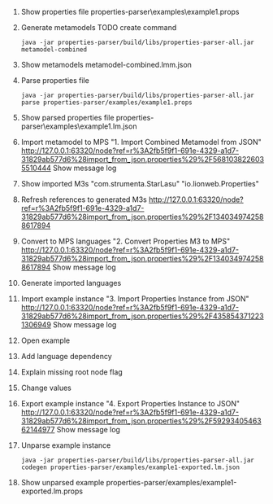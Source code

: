 
1. Show properties file
   properties-parser\examples\example1.props

2. Generate metamodels
   TODO create command
   ```
   java -jar properties-parser/build/libs/properties-parser-all.jar metamodel-combined
   ```
   
3. Show metamodels
   metamodel-combined.lmm.json
   
4. Parse properties file
   ```
   java -jar properties-parser/build/libs/properties-parser-all.jar parse properties-parser/examples/example1.props
   ```

5. Show parsed properties file
   properties-parser\examples\example1.lm.json
   
6. Import metamodel to MPS
   "1. Import Combined Metamodel from JSON"
   http://127.0.0.1:63320/node?ref=r%3A2fb5f9f1-691e-4329-a1d7-31829ab577d6%28import_from_json.properties%29%2F5681038226035510444
   Show message log

7. Show imported M3s
   "com.strumenta.StarLasu"
   "io.lionweb.Properties"

8. Refresh references to generated M3s
   http://127.0.0.1:63320/node?ref=r%3A2fb5f9f1-691e-4329-a1d7-31829ab577d6%28import_from_json.properties%29%2F1340349742588617894

9. Convert to MPS languages
   "2. Convert Properties M3 to MPS"
   http://127.0.0.1:63320/node?ref=r%3A2fb5f9f1-691e-4329-a1d7-31829ab577d6%28import_from_json.properties%29%2F1340349742588617894
   Show message log
   
10. Generate imported languages

11. Import example instance
    "3. Import Properties Instance from JSON"
	http://127.0.0.1:63320/node?ref=r%3A2fb5f9f1-691e-4329-a1d7-31829ab577d6%28import_from_json.properties%29%2F4358543712231306949
    Show message log

12. Open example

13. Add language dependency

14. Explain missing root node flag

15. Change values

16. Export example instance
	"4. Export Properties Instance to JSON"
	http://127.0.0.1:63320/node?ref=r%3A2fb5f9f1-691e-4329-a1d7-31829ab577d6%28import_from_json.properties%29%2F5929340546362144977
    Show message log

17. Unparse example instance
    ```
    java -jar properties-parser/build/libs/properties-parser-all.jar codegen properties-parser/examples/example1-exported.lm.json
	```

18. Show unparsed example
    properties-parser/examples/example1-exported.lm.props



